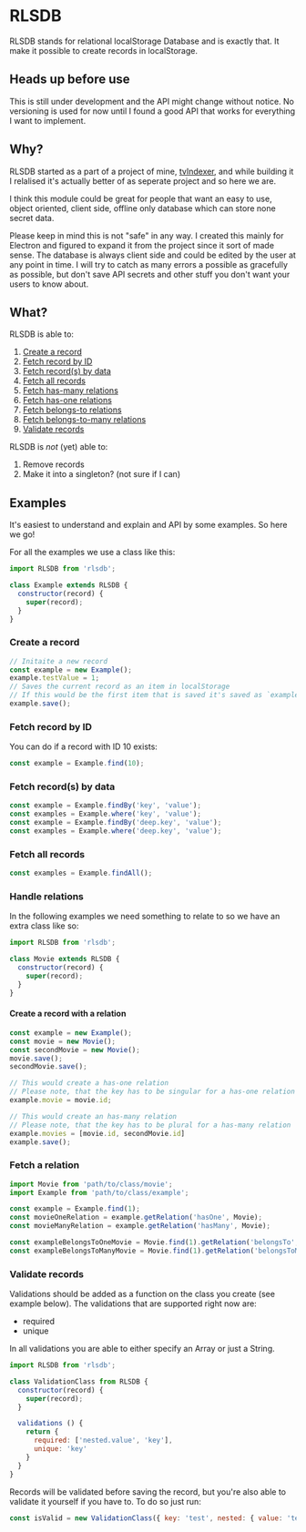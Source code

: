 # RLSDB
RLSDB stands for relational localStorage Database and is exactly that. It make it possible to create records in localStorage.

## Heads up before use
This is still under development and the API might change without notice.
No versioning is used for now until I found a good API that works for everything I want to implement.

## Why?
RLSDB started as a part of a project of mine, [tvIndexer](https://github.com/johman10/tvIndexer), and while building it I relalised it's actually better of as seperate project and so here we are.

I think this module could be great for people that want an easy to use, object oriented, client side, offline only database which can store none secret data.

Please keep in mind this is not "safe" in any way.
I created this mainly for Electron and figured to expand it from the project since it sort of made sense.
The database is always client side and could be edited by the user at any point in time.
I will try to catch as many errors a possible as gracefully as possible, but don't save API secrets and other stuff you don't want your users to know about.

## What?
RLSDB is able to:
1. [Create a record](#create-a-record)
2. [Fetch record by ID](#fetch-record-by-id)
3. [Fetch record(s) by data](#fetch-records-by-data)
4. [Fetch all records](#fetch-all-records)
5. [Fetch has-many relations](#fetch-a-relation)
6. [Fetch has-one relations](#fetch-a-relation)
7. [Fetch belongs-to relations](#fetch-a-relation)
8. [Fetch belongs-to-many relations](#fetch-a-relation)
9. [Validate records](#validate-records)

RLSDB is *not* (yet) able to:
1. Remove records
2. Make it into a singleton? (not sure if I can)

## Examples
It's easiest to understand and explain and API by some examples. So here we go!

For all the examples we use a class like this:
```js
import RLSDB from 'rlsdb';

class Example extends RLSDB {
  constructor(record) {
    super(record);
  }
}
```

### Create a record
```js
// Initaite a new record
const example = new Example();
example.testValue = 1;
// Saves the current record as an item in localStorage
// If this would be the first item that is saved it's saved as `examples1`
example.save();
```

### Fetch record by ID
You can do if a record with ID 10 exists:
```js
const example = Example.find(10);
```

### Fetch record(s) by data
```js
const example = Example.findBy('key', 'value');
const examples = Example.where('key', 'value');
const example = Example.findBy('deep.key', 'value');
const examples = Example.where('deep.key', 'value');
```

### Fetch all records
```js
const examples = Example.findAll();
```

### Handle relations
In the following examples we need something to relate to so we have an extra class like so:
```js
import RLSDB from 'rlsdb';

class Movie extends RLSDB {
  constructor(record) {
    super(record);
  }
}
```

#### Create a record with a relation
```js
const example = new Example();
const movie = new Movie();
const secondMovie = new Movie();
movie.save();
secondMovie.save();

// This would create a has-one relation
// Please note, that the key has to be singular for a has-one relation
example.movie = movie.id;

// This would create an has-many relation
// Please note, that the key has to be plural for a has-many relation
example.movies = [movie.id, secondMovie.id]
example.save();
```

### Fetch a relation
```js
import Movie from 'path/to/class/movie';
import Example from 'path/to/class/example';

const example = Example.find(1);
const movieOneRelation = example.getRelation('hasOne', Movie);
const movieManyRelation = example.getRelation('hasMany', Movie);

const exampleBelongsToOneMovie = Movie.find(1).getRelation('belongsTo', Example);
const exampleBelongsToManyMovie = Movie.find(1).getRelation('belongsToMany', Example);
```

### Validate records
Validations should be added as a function on the class you create (see example below).
The validations that are supported right now are:
 - required
 - unique

In all validations you are able to either specify an Array or just a String.

```js
import RLSDB from 'rlsdb';

class ValidationClass from RLSDB {
  constructor(record) {
    super(record);
  }

  validations () {
    return {
      required: ['nested.value', 'key'],
      unique: 'key'
    }
  }
}
```

Records will be validated before saving the record, but you're also able to validate it yourself if you have to.
To do so just run:

```js
const isValid = new ValidationClass({ key: 'test', nested: { value: 'test' }}).validate(); // Should return true in this case
```
